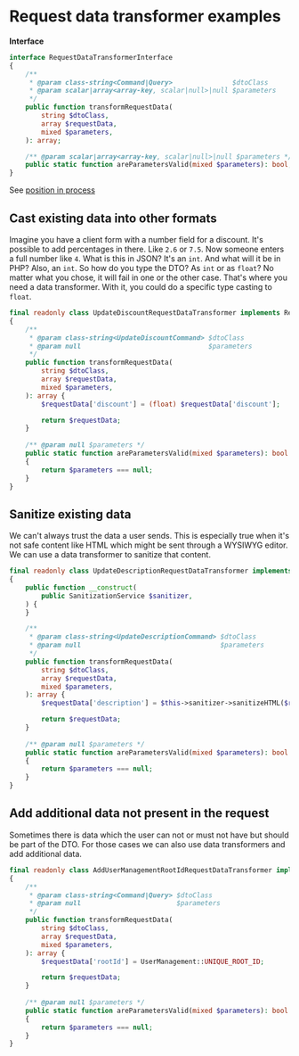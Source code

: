 # Request data transformer examples

**Interface**

```php
interface RequestDataTransformerInterface
{
    /**
     * @param class-string<Command|Query>               $dtoClass
     * @param scalar|array<array-key, scalar|null>|null $parameters
     */
    public function transformRequestData(
        string $dtoClass,
        array $requestData,
        mixed $parameters,
    ): array;

    /** @param scalar|array<array-key, scalar|null>|null $parameters */
    public static function areParametersValid(mixed $parameters): bool;
}
```

See [position in process](../process.md#request-data-transformer)

## Cast existing data into other formats

Imagine you have a client form with a number field for a discount. It's possible to add percentages in there. Like `2.6` or `7.5`. Now someone enters a full number like `4`. What is this in JSON? It's an `int`. And what will it be in PHP? Also, an `int`. So how do you type the DTO? As `int` or as `float`? No matter what you chose, it will fail in one or the other case. That's where you need a data transformer. With it, you could do a specific type casting to `float`.

```php
final readonly class UpdateDiscountRequestDataTransformer implements RequestDataTransformerInterface
{
    /**
     * @param class-string<UpdateDiscountCommand> $dtoClass
     * @param null                                $parameters
     */
    public function transformRequestData(
        string $dtoClass, 
        array $requestData,
        mixed $parameters,
    ): array {
        $requestData['discount'] = (float) $requestData['discount'];

        return $requestData;
    }
    
    /** @param null $parameters */
    public static function areParametersValid(mixed $parameters): bool
    {
        return $parameters === null;
    }
}
```

## Sanitize existing data

We can't always trust the data a user sends. This is especially true when it's not safe content like HTML which might be sent through a WYSIWYG editor. We can use a data transformer to sanitize that content.

```php
final readonly class UpdateDescriptionRequestDataTransformer implements RequestDataTransformerInterface
{
    public function __construct(
        public SanitizationService $sanitizer,
    ) {
    }

    /**
     * @param class-string<UpdateDescriptionCommand> $dtoClass
     * @param null                                   $parameters
     */
    public function transformRequestData(
        string $dtoClass, 
        array $requestData,
        mixed $parameters,
    ): array {
        $requestData['description'] = $this->sanitizer->sanitizeHTML($requestData['description']);

        return $requestData;
    }
    
    /** @param null $parameters */
    public static function areParametersValid(mixed $parameters): bool
    {
        return $parameters === null;
    }
}
```

## Add additional data not present in the request

Sometimes there is data which the user can not or must not have but should be part of the DTO. For those cases we can also use data transformers and add additional data.

```php
final readonly class AddUserManagementRootIdRequestDataTransformer implements RequestDataTransformerInterface
{
    /**
     * @param class-string<Command|Query> $dtoClass
     * @param null                        $parameters
     */
    public function transformRequestData(
        string $dtoClass, 
        array $requestData,
        mixed $parameters,
    ): array {
        $requestData['rootId'] = UserManagement::UNIQUE_ROOT_ID;

        return $requestData;
    }
    
    /** @param null $parameters */
    public static function areParametersValid(mixed $parameters): bool
    {
        return $parameters === null;
    }
}
```
